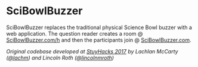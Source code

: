 # SciBowlBuzzer

SciBowlBuzzer replaces the traditional physical Science Bowl buzzer with a web application. The question reader creates a room @ [SciBowlBuzzer.com/h](http://www.scibowlbuzzer.com/h) and then the participants join @ [SciBowlBuzzer.com](http://www.scibowlbuzzer.com).

*Original codebase developed at [StuyHacks 2017](http://stuyhacks.com/) by Lachlan McCarty ([@lachm](https://github.com/lachm)) and Lincoln Roth ([@lincolnmroth](https://github.com/lincolnmroth))*

